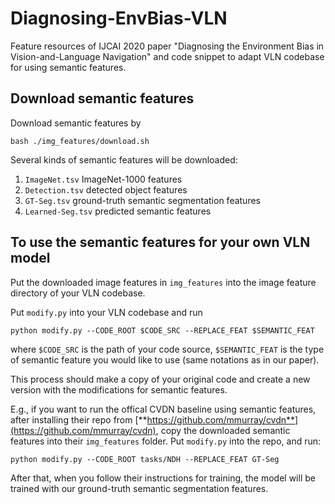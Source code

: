 # Diagnosing-EnvBias-VLN
Feature resources of IJCAI 2020 paper "Diagnosing the Environment Bias in Vision-and-Language Navigation" and code snippet to adapt VLN codebase for using semantic features.

## Download semantic features
Download semantic features by
```
bash ./img_features/download.sh
```

Several kinds of semantic features will be downloaded:
1. `ImageNet.tsv` ImageNet-1000 features
2. `Detection.tsv` detected object features
3. `GT-Seg.tsv` ground-truth semantic segmentation features
4. `Learned-Seg.tsv` predicted semantic features


## To use the semantic features for your own VLN model
Put the downloaded image features in `img_features` into the image feature directory of your VLN codebase.

Put `modify.py` into your VLN codebase and run
```
python modify.py --CODE_ROOT $CODE_SRC --REPLACE_FEAT $SEMANTIC_FEAT
```
where `$CODE_SRC` is the path of your code source, `$SEMANTIC_FEAT` is the type of semantic feature you would like to use (same notations as in our paper).

This process should make a copy of your original code and create a new version with the modifications for semantic features.

E.g., if you want to run the offical CVDN baseline using semantic features, after installing their repo from [**https://github.com/mmurray/cvdn**](https://github.com/mmurray/cvdn), copy the downloaded semantic features into their `img_features` folder. Put `modify.py` into the repo, and run:
```
python modify.py --CODE_ROOT tasks/NDH --REPLACE_FEAT GT-Seg
```
After that, when you follow their instructions for training, the model will be trained with our ground-truth semantic segmentation features.